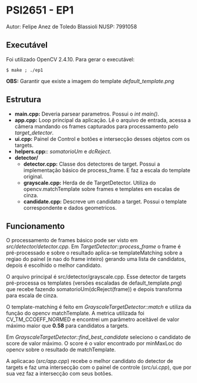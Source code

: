 # PSI2651 - EP1

Autor: Felipe Anez de Toledo Blassioli
NUSP: 7991058

## Executável

Foi utilizado OpenCV 2.4.10.
Para gerar o executável:

```
$ make ; ./ep1
```

**OBS:** Garantir que existe a imagem do template *default_template.png*

## Estrutura

- **main.cpp:** Deveria parsear parametros. Possui o *int main()*.
- **app.cpp:** Loop principal da aplicação. Lê o arquivo de entrada, acessa a câmera mandando os frames capturados para processamento pelo *target_detector*.
- **ui.cpp:** Painel de Control e botões e intersecção desses objetos com os targets.
- **helpers.cpp:**: *somatorioUm* e *dcReject*.
- **detector/**
  - **detector.cpp:** Classe dos detectores de target. Possui a implementação básico de process_frame. E faz a escala do template original.
  - **grayscale.cpp:** Herda de de TargetDetector. Utiliza do opencv.matchTemplate sobre frames e templates em escalas de cinza.
  - **candidate.cpp:** Descreve um candidato a target. Possui o template correspondente e dados geometricos.

 
## Funcionamento

O processamento de frames básico pode ser visto em *src/detector/detector.cpp*. Em *TargetDetector::process_frame* o frame é pré-processado e sobre o resultado aplica-se templateMatching sobre a regiao do painel (e nao do frame inteiro) gerando uma lista de candidatos, depois é escolhido o melhor candidato.

O arquivo principal é src/detector/grayscale.cpp.
Esse detector de targets pré-processa os templates (versões escaladas de default_template.png) que recebe fazendo somatorioUm(dcReject(frame)) e depois transforma para escala de cinza.

O template-matching é feito em *GrayscaleTargetDetector::match* e utiliza da função do opencv matchTemplate. A metrica utilizada foi CV_TM_CCOEFF_NORMED e encontrei um parâmetro aceitável de valor máximo maior que **0.58** para candidatos a targets.

Em  *GrayscaleTargetDetector::find_best_candidate* seleciono o candidato de score de valor máximo. O score é o valor encontrado por minMaxLoc do opencv sobre o resultado de matchTemplate.

A aplicacao (*src/app.cpp*) recebe o melhor candidato do detector de targets e faz uma intersecção com o painel de controle (*src/ui.cpp*), que por sua vez faz a intersecção com seus botões.